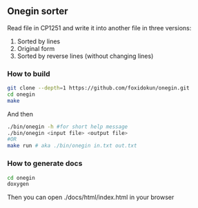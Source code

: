## Onegin sorter

Read file in CP1251 and write it into another file in three versions:
1. Sorted by lines
2. Original form
3. Sorted by reverse lines (without changing lines)

### How to build
```bash
git clone --depth=1 https://github.com/foxidokun/onegin.git
cd onegin
make
```
And then
```bash
./bin/onegin -h #for short help message
./bin/onegin <input file> <output file>
#OR
make run # aka ./bin/onegin in.txt out.txt
```

### How to generate docs
```bash
cd onegin
doxygen
```
Then you can open ./docs/html/index.html in your browser